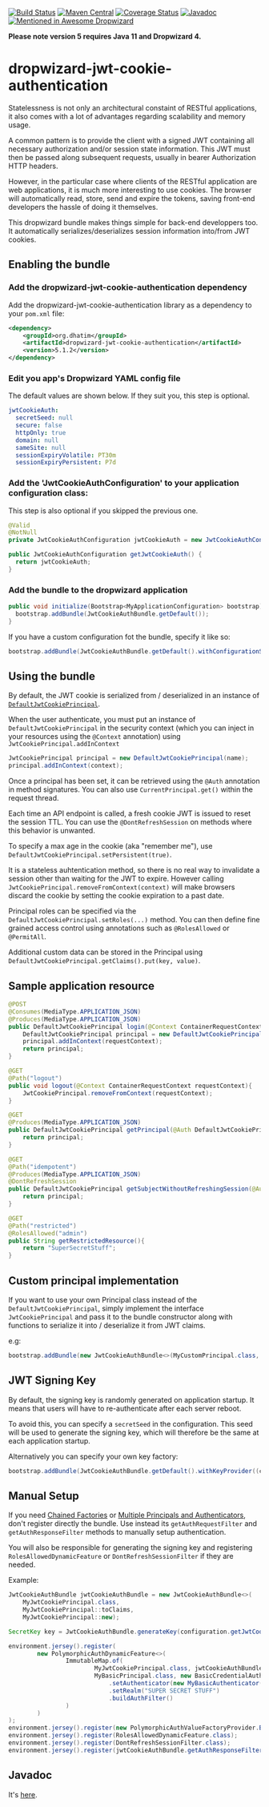 [![Build Status](https://github.com/dhatim/dropwizard-jwt-cookie-authentication/workflows/build/badge.svg)](https://github.com/dhatim/dropwizard-jwt-cookie-authentication/actions)
[![Maven Central](https://maven-badges.herokuapp.com/maven-central/org.dhatim/dropwizard-jwt-cookie-authentication/badge.svg)](https://maven-badges.herokuapp.com/maven-central/org.dhatim/dropwizard-jwt-cookie-authentication)
[![Coverage Status](https://coveralls.io/repos/github/dhatim/dropwizard-jwt-cookie-authentication/badge.svg?branch=master)](https://coveralls.io/github/dhatim/dropwizard-jwt-cookie-authentication?branch=master)
[![Javadoc](https://www.javadoc.io/badge/org.dhatim/dropwizard-jwt-cookie-authentication.svg)](http://www.javadoc.io/doc/org.dhatim/dropwizard-jwt-cookie-authentication)
[![Mentioned in Awesome Dropwizard](https://awesome.re/mentioned-badge.svg)](https://github.com/stve/awesome-dropwizard)

**Please note version 5 requires Java 11 and Dropwizard 4.**

# dropwizard-jwt-cookie-authentication

Statelessness is not only an architectural constaint of RESTful applications, it also comes with a lot of advantages regarding scalability and memory usage.

A common pattern is to provide the client with a signed JWT containing all necessary authorization and/or session state information. This JWT must then be passed along subsequent requests, usually in bearer Authorization HTTP headers.

However, in the particular case where clients of the RESTful application are web applications, it is much more interesting to use cookies. The browser will automatically read, store, send and expire the tokens, saving front-end developers the hassle of doing it themselves.

This dropwizard bundle makes things simple for back-end developpers too. It automatically serializes/deserializes session information into/from JWT cookies.

## Enabling the bundle

### Add the dropwizard-jwt-cookie-authentication dependency

Add the dropwizard-jwt-cookie-authentication library as a dependency to your `pom.xml` file:

```xml
<dependency>
    <groupId>org.dhatim</groupId>
    <artifactId>dropwizard-jwt-cookie-authentication</artifactId>
    <version>5.1.2</version>
</dependency>
  ```

### Edit you app's Dropwizard YAML config file

The default values are shown below. If they suit you, this step is optional.

```yml
jwtCookieAuth:
  secretSeed: null
  secure: false
  httpOnly: true
  domain: null
  sameSite: null
  sessionExpiryVolatile: PT30m
  sessionExpiryPersistent: P7d
```

### Add the 'JwtCookieAuthConfiguration' to your application configuration class:

This step is also optional if you skipped the previous one.

```java
@Valid
@NotNull
private JwtCookieAuthConfiguration jwtCookieAuth = new JwtCookieAuthConfiguration();

public JwtCookieAuthConfiguration getJwtCookieAuth() {
  return jwtCookieAuth;
}
```

### Add the bundle to the dropwizard application

```java
public void initialize(Bootstrap<MyApplicationConfiguration> bootstrap) {
  bootstrap.addBundle(JwtCookieAuthBundle.getDefault());
}
```

If you have a custom configuration fot the bundle, specify it like so:
```java
bootstrap.addBundle(JwtCookieAuthBundle.getDefault().withConfigurationSupplier(MyAppConfiguration::getJwtCookieAuth));
```

## Using the bundle

By default, the JWT cookie is serialized from / deserialized in an instance of [`DefaultJwtCookiePrincipal`](http://static.javadoc.io/org.dhatim/dropwizard-jwt-cookie-authentication/3.0.0/org/dhatim/dropwizard/jwt/cookie/authentication/DefaultJwtCookiePrincipal.html).

When the user authenticate, you must put an instance of `DefaultJwtCookiePrincipal` in the security context (which you can inject in your resources using the `@Context` annotation) using `JwtCookiePrincipal.addInContext`
```java
JwtCookiePrincipal principal = new DefaultJwtCookiePrincipal(name);
principal.addInContext(context);
```

Once a principal has been set, it can be retrieved using the `@Auth` annotation in method signatures. You can also use `CurrentPrincipal.get()` within the request thread.

Each time an API endpoint is called, a fresh cookie JWT is issued to reset the session TTL. You can use the `@DontRefreshSession` on methods where this behavior is unwanted.

To specify a max age in the cookie (aka "remember me"), use `DefaultJwtCookiePrincipal.setPersistent(true)`.

It is a stateless auhtentication method, so there is no real way to invalidate a session other than waiting for the JWT to expire. However calling `JwtCookiePrincipal.removeFromContext(context)` will make browsers discard the cookie by setting the cookie expiration to a past date.

Principal roles can be specified via the `DefaultJwtCookiePrincipal.setRoles(...)` method. You can then define fine grained access control using annotations such as `@RolesAllowed` or `@PermitAll`.

Additional custom data can be stored in the Principal using `DefaultJwtCookiePrincipal.getClaims().put(key, value)`.

## Sample application resource
```java
@POST
@Consumes(MediaType.APPLICATION_JSON)
@Produces(MediaType.APPLICATION_JSON)
public DefaultJwtCookiePrincipal login(@Context ContainerRequestContext requestContext, String name){
    DefaultJwtCookiePrincipal principal = new DefaultJwtCookiePrincipal(name);
    principal.addInContext(requestContext);
    return principal;
}

@GET
@Path("logout")
public void logout(@Context ContainerRequestContext requestContext){
    JwtCookiePrincipal.removeFromContext(requestContext);
}

@GET
@Produces(MediaType.APPLICATION_JSON)
public DefaultJwtCookiePrincipal getPrincipal(@Auth DefaultJwtCookiePrincipal principal){
    return principal;
}

@GET
@Path("idempotent")
@Produces(MediaType.APPLICATION_JSON)
@DontRefreshSession
public DefaultJwtCookiePrincipal getSubjectWithoutRefreshingSession(@Auth DefaultJwtCookiePrincipal principal){
    return principal;
}

@GET
@Path("restricted")
@RolesAllowed("admin")
public String getRestrictedResource(){
    return "SuperSecretStuff";
}
```

## Custom principal implementation

If you want to use your own Principal class instead of the `DefaultJwtCookiePrincipal`, simply implement the interface `JwtCookiePrincipal` and pass it to the bundle constructor along with functions to serialize it into / deserialize it from JWT claims.

e.g:

```java
bootstrap.addBundle(new JwtCookieAuthBundle<>(MyCustomPrincipal.class, MyCustomPrincipal::toClaims, MyCustomPrincipal::new));
```

## JWT Signing Key

By default, the signing key is randomly generated on application startup. It means that users will have to re-authenticate after each server reboot.

To avoid this, you can specify a `secretSeed` in the configuration. This seed will be used to generate the signing key, which will therefore be the same at each application startup.

Alternatively you can specify your own key factory:
```java
bootstrap.addBundle(JwtCookieAuthBundle.getDefault().withKeyProvider((configuration, environment) -> {/*return your own key*/}));
```
## Manual Setup

If you need [Chained Factories](https://www.dropwizard.io/en/latest/manual/auth.html#chained-factories) or [Multiple Principals and Authenticators](https://www.dropwizard.io/en/latest/manual/auth.html#multiple-principals-and-authenticators), don't register directly the bundle. Use instead its `getAuthRequestFilter` and `getAuthResponseFilter` methods to manually setup authentication.

You will also be responsible for generating the signing key and registering `RolesAllowedDynamicFeature` or `DontRefreshSessionFilter` if they are needed.

Example:

```java
JwtCookieAuthBundle jwtCookieAuthBundle = new JwtCookieAuthBundle<>(
    MyJwtCookiePrincipal.class,
    MyJwtCookiePrincipal::toClaims,
    MyJwtCookiePrincipal::new);

SecretKey key = JwtCookieAuthBundle.generateKey(configuration.getJwtCookieAuth().getSecretSeed());

environment.jersey().register(
        new PolymorphicAuthDynamicFeature<>(
                ImmutableMap.of(
                        MyJwtCookiePrincipal.class, jwtCookieAuthBundle.getAuthRequestFilter(key),
                        MyBasicPrincipal.class, new BasicCredentialAuthFilter.Builder<MyBasicPrincipal>()
                            .setAuthenticator(new MyBasicAuthenticator())
                            .setRealm("SUPER SECRET STUFF")
                            .buildAuthFilter()
                )
        )
);
environment.jersey().register(new PolymorphicAuthValueFactoryProvider.Binder<>(ImmutableSet.of(MyJwtCookiePrincipal.class, MyBasicPrincipal.class)));
environment.jersey().register(RolesAllowedDynamicFeature.class);
environment.jersey().register(DontRefreshSessionFilter.class);
environment.jersey().register(jwtCookieAuthBundle.getAuthResponseFilter(key, configuration.getJwtCookieAuth()));
```

## Javadoc

It's [here](http://www.javadoc.io/doc/org.dhatim/dropwizard-jwt-cookie-authentication).
